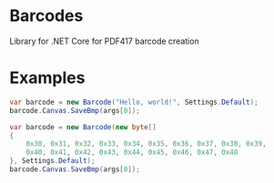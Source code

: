 # Barcodes
Library for .NET Core for PDF417 barcode creation

# Examples
```c#
var barcode = new Barcode("Hello, world!", Settings.Default);
barcode.Canvas.SaveBmp(args[0]);
```

```c#
var barcode = new Barcode(new byte[]
{
    0x30, 0x31, 0x32, 0x33, 0x34, 0x35, 0x36, 0x37, 0x38, 0x39,
    0x40, 0x41, 0x42, 0x43, 0x44, 0x45, 0x46, 0x47, 0x48
}, Settings.Default);
barcode.Canvas.SaveBmp(args[0]);
```
